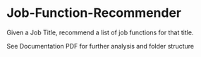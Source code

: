 # Job-Function-Recommender
Given a Job Title, recommend a list of job functions for that title. 


See Documentation PDF for further analysis and folder structure

